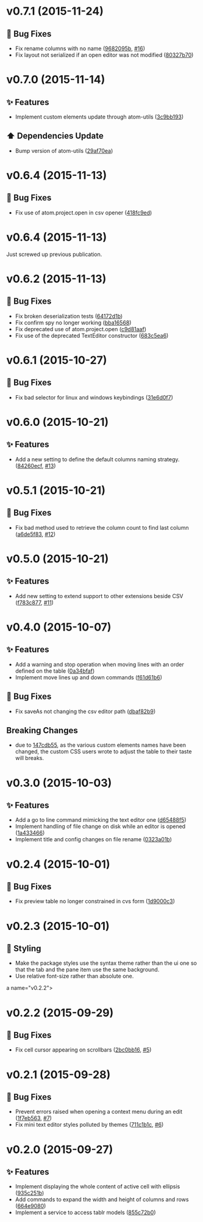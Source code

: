 <a name="v0.7.1"></a>
# v0.7.1 (2015-11-24)

## :bug: Bug Fixes

- Fix rename columns with no name ([9682095b](https://github.com/abe33/atom-tablr/commit/9682095b99f1de3e87c5165070c11e3011b21d1a), [#16](https://github.com/abe33/atom-tablr/issues/16))
- Fix layout not serialized if an open editor was not modified ([80327b70](https://github.com/abe33/atom-tablr/commit/80327b704742faa590b544b9f30396a85ffc8ccd))

<a name="v0.7.0"></a>
# v0.7.0 (2015-11-14)

## :sparkles: Features

- Implement custom elements update through atom-utils ([3c9bb193](https://github.com/abe33/atom-tablr/commit/3c9bb193e6c7a56f95dd35cb4c4ca23dc28c83ae))

## :arrow_up: Dependencies Update

- Bump version of atom-utils ([29af70ea](https://github.com/abe33/atom-tablr/commit/29af70eae3a824fe5b47b3f4b00140484de0fc06))

<a name="v0.6.4"></a>
# v0.6.4 (2015-11-13)

## :bug: Bug Fixes

- Fix use of atom.project.open in csv opener ([418fc9ed](https://github.com/abe33/atom-tablr/commit/418fc9ed224d9d6bd3f43d24ea96e345023ae764))

<a name="v0.6.4"></a>
# v0.6.4 (2015-11-13)

Just screwed up previous publication.

<a name="v0.6.2"></a>
# v0.6.2 (2015-11-13)

## :bug: Bug Fixes

- Fix broken deserialization tests ([64172d1b](https://github.com/abe33/atom-tablr/commit/64172d1b48fa0164fa14a8f24ab3a944c876f1bc))
- Fix confirm spy no longer working ([bba16568](https://github.com/abe33/atom-tablr/commit/bba16568f943ced72bbb42b645358630fb7a267c))
- Fix deprecated use of atom.project.open ([c9d81aaf](https://github.com/abe33/atom-tablr/commit/c9d81aaf7be3b4d683fd27ffb8317371c2bec77e))
- Fix use of the deprecated TextEditor constructor ([683c5ea6](https://github.com/abe33/atom-tablr/commit/683c5ea6c2e720fb8822a996f1a66b51db5186ea))

<a name="v0.6.1"></a>
# v0.6.1 (2015-10-27)

## :bug: Bug Fixes

- Fix bad selector for linux and windows keybindings ([31e6d0f7](https://github.com/abe33/atom-tablr/commit/31e6d0f7b52d9900516f2a118f7eab6195b2d64f))

<a name="v0.6.0"></a>
# v0.6.0 (2015-10-21)

## :sparkles: Features

- Add a new setting to define the default columns naming strategy. ([84260ecf](https://github.com/abe33/atom-tablr/commit/84260ecff56ff608d7dc505951ec0bba6cb50486), [#13](https://github.com/abe33/atom-tablr/issues/13))

<a name="v0.5.1"></a>
# v0.5.1 (2015-10-21)

## :bug: Bug Fixes

- Fix bad method used to retrieve the column count to find last column ([a6de5f83](https://github.com/abe33/atom-tablr/commit/a6de5f834973e8c9dc54517d16d58f1b7f13db4b), [#12](https://github.com/abe33/atom-tablr/issues/12))

<a name="v0.5.0"></a>
# v0.5.0 (2015-10-21)

## :sparkles: Features

- Add new setting to extend support to other extensions beside CSV ([f783c877](https://github.com/abe33/atom-tablr/commit/f783c8775372b11ede3db105b3c8cf4c3a7d25aa), [#11](https://github.com/abe33/atom-tablr/issues/11))

<a name="v0.4.0"></a>
# v0.4.0 (2015-10-07)

## :sparkles: Features

- Add a warning and stop operation when moving lines with an order defined on the table ([0a34bfaf](https://github.com/abe33/atom-tablr/commit/0a34bfaf19122b44dbf15c6c0d3058719a336363))
- Implement move lines up and down commands ([f61d61b6](https://github.com/abe33/atom-tablr/commit/f61d61b65c7d1651d3e9df61fee0db493ff01c91))

## :bug: Bug Fixes

- Fix saveAs not changing the csv editor path ([dbaf82b9](https://github.com/abe33/atom-tablr/commit/dbaf82b9f3e11f81344b7130cad4960fa074b613))

## Breaking Changes

- due to [147cdb55](https://github.com/abe33/atom-tablr/commit/147cdb55882ba375c4a06f8579259ee336cc9c4d), as the various custom elements names have been
changed, the custom CSS users wrote to adjust the table to their taste
will breaks.

<a name="v0.3.0"></a>
# v0.3.0 (2015-10-03)

## :sparkles: Features

- Add a go to line command mimicking the text editor one ([d65488f5](https://github.com/abe33/atom-tablr/commit/d65488f56a5e2e288b654b19e911276fb9039719))
- Implement handling of file change on disk while an editor is opened ([1a433466](https://github.com/abe33/atom-tablr/commit/1a433466918e383f5b184b9832208ef90d73abdd))
- Implement title and config changes on file rename ([0323a01b](https://github.com/abe33/atom-tablr/commit/0323a01bcb6c59b2995d0fc17fe758cb06192d26))

<a name="v0.2.4"></a>
# v0.2.4 (2015-10-01)

## :bug: Bug Fixes

- Fix preview table no longer constrained in cvs form ([1d9000c3](https://github.com/abe33/atom-tablr/commit/1d9000c39d905b087b2d6bd413da037d45833dbd))

<a name="v0.2.3"></a>
# v0.2.3 (2015-10-01)

## :art: Styling

- Make the package styles use the syntax theme rather than the ui one so that the tab and the pane item use the same background.
- Use relative font-size rather than absolute one.

a name="v0.2.2"></a>
# v0.2.2 (2015-09-29)

## :bug: Bug Fixes

- Fix cell cursor appearing on scrollbars ([2bc0bb16](https://github.com/abe33/atom-tablr/commit/2bc0bb163ebf4c6677c6de16ca41ce2c0d9b3688), [#5](https://github.com/abe33/atom-tablr/issues/5))

<a name="v0.2.1"></a>
# v0.2.1 (2015-09-28)

## :bug: Bug Fixes

- Prevent errors raised when opening a context menu during an edit ([1f7eb563](https://github.com/abe33/atom-tablr/commit/1f7eb563ce2eb47d5cfc4df6a47fa43c02fd06a2), [#7](https://github.com/abe33/atom-tablr/issues/7))
- Fix mini text editor styles polluted by themes ([711c1b1c](https://github.com/abe33/atom-tablr/commit/711c1b1ccba921f1f8dbdc1b37ecbdeea8eddef1), [#6](https://github.com/abe33/atom-tablr/issues/6))

<a name="v0.2.0"></a>
# v0.2.0 (2015-09-27)

## :sparkles: Features

- Implement displaying the whole content of active cell with ellipsis ([935c251b](https://github.com/abe33/atom-tablr/commit/935c251b524517ab84bb44fcf1189058525f6abc))
- Add commands to expand the width and height of columns and rows ([664e9080](https://github.com/abe33/atom-tablr/commit/664e9080a47024e627c0fa0ad7c348a272de8ac6))
- Implement a service to access tablr models ([855c72b0](https://github.com/abe33/atom-tablr/commit/855c72b014772ed2028fabf97467d97f1d341028))
